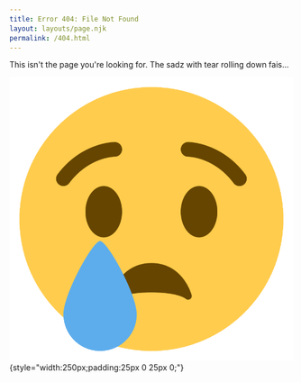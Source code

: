 ```yaml
---
title: Error 404: File Not Found
layout: layouts/page.njk
permalink: /404.html
---
```

This isn't the page you're looking for. The sadz with tear rolling down fais...

![](/static/img/sad-face-with-tear.png){style="width:250px;padding:25px 0 25px 0;"}